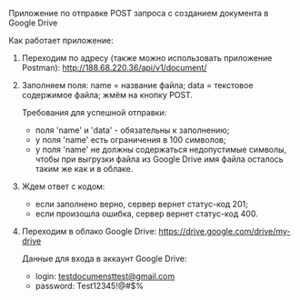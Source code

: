 Приложение по отправке POST запроса с созданием документа в Google Drive

Как работает приложение:

1. Переходим по адресу (также можно использовать приложение Postman):
   http://188.68.220.36/api/v1/document/


2. Заполняем поля:
   name = название файла;
   data = текстовое содержимое файла;
   жмём на кнопку POST.

   Требования для успешной отправки:
    - поля 'name' и 'data' - обязательны к заполнению;
    - у поля 'name' есть ограничения в 100 символов;
    - у поля 'name' не должны содержаться недопустимые символы, чтобы при выгрузки файла из Google Drive имя файла осталось таким же как и в облаке.


3. Ждем ответ с кодом:
   - если заполнено верно, сервер вернет статус-код 201;
   - если произошла ошибка, сервер вернет статус-код 400.


4. Переходим в облако Google Drive:
   https://drive.google.com/drive/my-drive
   
   Данные для входа в аккаунт Google Drive:
   - login: testdocumensttest@gmail.com
   - password: Test12345!@#$%
